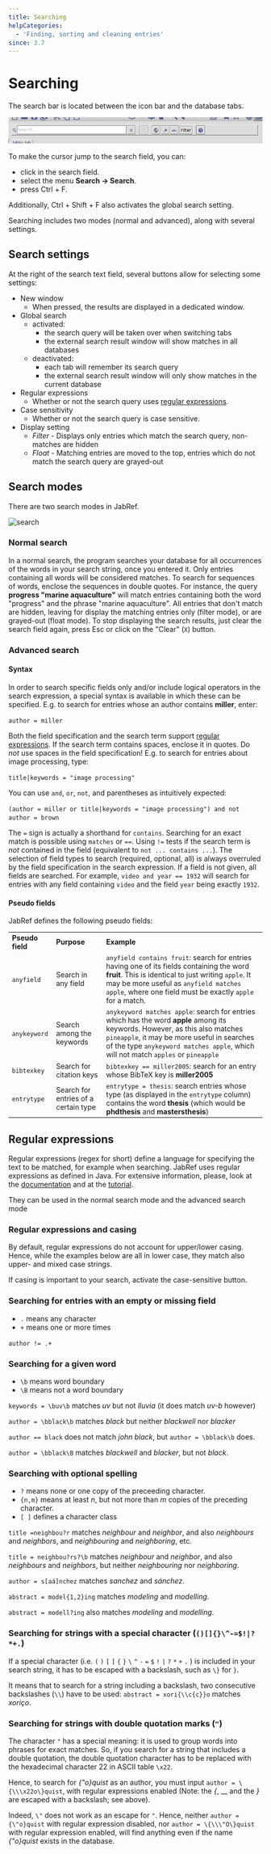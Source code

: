 ```yaml
---
title: Searching
helpCategories:
  - 'Finding, sorting and cleaning entries'
since: 3.7
---
```


# Searching

The search bar is located between the icon bar and the database tabs.

![Screenshot of the search bar](../../.gitbook/assets/search-bar.png)

To make the cursor jump to the search field, you can:

* click in the search field.
* select the menu **Search → Search**.
* press Ctrl + F.

Additionally, Ctrl + Shift + F also activates the global search setting.

Searching includes two modes \(normal and advanced\), along with several settings.

## Search settings

At the right of the search text field, several buttons allow for selecting some settings:

* New window
  * When pressed, the results are displayed in a dedicated window.
* Global search
  * activated:
    * the search query will be taken over when switching tabs
    * the external search result window will show matches in all databases
  * deactivated:
    * each tab will remember its search query
    * the external search result window will only show matches in the current database
* Regular expressions
  * Whether or not the search query uses [regular expressions](search.md#regular-expressions).
* Case sensitivity
  * Whether or not the search query is case sensitive.
* Display setting
  * _Filter_ - Displays only entries which match the search query, non-matches are hidden
  * _Float_ -  Matching entries are moved to the top, entries which do not match the search query are grayed-out

## Search modes

There are two search modes in JabRef.

![search](https://user-images.githubusercontent.com/1366654/35925980-5eabdefe-0c27-11e8-9a2a-c2abc2b3509b.gif)

### Normal search

In a normal search, the program searches your database for all occurrences of the words in your search string, once you entered it. Only entries containing all words will be considered matches. To search for sequences of words, enclose the sequences in double quotes. For instance, the query **progress "marine aquaculture"** will match entries containing both the word "progress" and the phrase "marine aquaculture". All entries that don't match are hidden, leaving for display the matching entries only \(filter mode\), or are grayed-out \(float mode\). To stop displaying the search results, just clear the search field again, press Esc or click on the "Clear" \(`X`\) button.

### Advanced search <a id="advanced"></a>

#### Syntax

In order to search specific fields only and/or include logical operators in the search expression, a special syntax is available in which these can be specified. E.g. to search for entries whose an author contains **miller**, enter:

`author = miller`

Both the field specification and the search term support [regular expressions](search.md#regular-expressions). If the search term contains spaces, enclose it in quotes. Do _not_ use spaces in the field specification! E.g. to search for entries about image processing, type:

`title|keywords = "image processing"`

You can use `and`, `or`, `not`, and parentheses as intuitively expected:

`(author = miller or title|keywords = "image processing") and not author = brown`

The `=` sign is actually a shorthand for `contains`. Searching for an exact match is possible using `matches` or `==`. Using `!=` tests if the search term is _not_ contained in the field \(equivalent to `not ... contains ...`\). The selection of field types to search \(required, optional, all\) is always overruled by the field specification in the search expression. If a field is not given, all fields are searched. For example, `video and year == 1932` will search for entries with any field containing `video` and the field `year` being exactly `1932`.

#### Pseudo fields

JabRef defines the following pseudo fields:

|  |  |  |
| :--- | :--- | :--- |
| **Pseudo field** | **Purpose** | **Example** |
| `anyfield` | Search in any field | `anyfield contains fruit`: search for entries having one of its fields containing the word **fruit**. This is identical to just writing `apple`. It may be more useful as `anyfield matches apple`, where one field must be exactly `apple` for a match. |
| `anykeyword` | Search among the keywords | `anykeyword matches apple`: search for entries which has the word **apple** among its keywords. However, as this also matches `pineapple`, it may be more useful in searches of the type `anykeyword matches apple`, which will not match `apples` or `pineapple` |
| `bibtexkey` | Search for citation keys | `bibtexkey == miller2005`: search for an entry whose BibTeX key is **miller2005** |
| `entrytype` | Search for entries of a certain type | `entrytype = thesis`: search entries whose type \(as displayed in the `entrytype` column\) contains the word **thesis** \(which would be **phdthesis** and **mastersthesis**\) |

## Regular expressions

Regular expressions \(regex for short\) define a language for specifying the text to be matched, for example when searching. JabRef uses regular expressions as defined in Java. For extensive information, please, look at the [documentation](https://docs.oracle.com/javase/8/docs/api/java/util/regex/Pattern.html) and at the [tutorial](https://docs.oracle.com/javase/tutorial/essential/regex/).

They can be used in the normal search mode and the advanced search mode

### Regular expressions and casing

By default, regular expressions do not account for upper/lower casing. Hence, while the examples below are all in lower case, they match also upper- and mixed case strings.

If casing is important to your search, activate the case-sensitive button.

### Searching for entries with an empty or missing field

* `.` means any character
* `+` means one or more times

`author != .+`

### Searching for a given word

* `\b` means word boundary
* `\B` means not a word boundary

`keywords = \buv\b` matches _uv_ but not _lluvia_ \(it does match _uv-b_ however\)

`author = \bblack\b` matches _black_ but neither _blackwell_ nor _blacker_

`author == black` does not match _john black_, but `author = \bblack\b` does.

`author = \bblack\B` matches _blackwell_ and _blacker_, but not _black_.

### Searching with optional spelling

* `?` means none or one copy of the preceeding character.
* `{n,m}` means at least _n_, but not more than _m_ copies of the preceding character.
* `[ ]` defines a character class

`title =neighbou?r` matches _neighbour_ and _neighbor_, and also _neighbours_ and _neighbors_, and _neighbouring_ and _neighboring_, etc.

`title = neighbou?rs?\b` matches _neighbour_ and _neighbor_, and also _neighbours_ and _neighbors_, but neither _neighbouring_ nor _neighboring_.

`author = s[aá]nchez` matches _sanchez_ and _sánchez_.

`abstract = model{1,2}ing` matches _modeling_ and _modelling_.

`abstract = modell?ing` also matches _modeling_ and _modelling_.

### Searching for strings with a special character \(`()[]{}\^-=$!|?*+.`\)

If a special character \(i.e. `(` `)` `[` `]` `{` `}` `\` `^` `-` `=` `$` `!` `|` `?` `*` `+` `.` \) is included in your search string, it has to be escaped with a backslash, such as `\}` for `}`.

It means that to search for a string including a backslash, two consecutive backslashes \(`\\`\) have to be used: `abstract = xori{\\c{c}}o` matches _xoriço_.

### Searching for strings with double quotation marks \(`"`\)

The character `"` has a special meaning: it is used to group words into phrases for exact matches. So, if you search for a string that includes a double quotation, the double quotation character has to be replaced with the hexadecimal character 22 in ASCII table `\x22`.

Hence, to search for _{\"o}quist_ as an author, you must input `author = \{\\\x22o\}quist`, with regular expressions enabled \(Note: the _{_, _\_ and the _}_ are escaped with a backslash; see above\).

Indeed, `\"` does not work as an escape for `"`. Hence, neither `author = {\"o}quist` with regular expression disabled, nor `author = \{\\\"O\}quist` with regular expression enabled, will find anything even if the name _{\"o}quist_ exists in the database.

